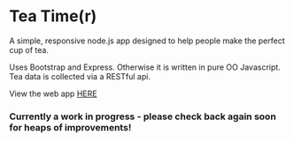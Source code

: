 # Tea Time(r)

A simple, responsive node.js app designed to help people make the perfect cup of tea.

Uses Bootstrap and Express. Otherwise it is written in pure OO Javascript.
Tea data is collected via a RESTful api.

View the web app [HERE](http://tea.robertduplock.name)

### Currently a work in progress - please check back again soon for heaps of improvements!

